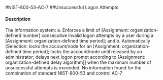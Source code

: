 #NIST-800-53-AC-7
##Unsuccessful Logon Attempts
#### Description
The information system:
  a.  Enforces a limit of [Assignment: organization-defined number] consecutive invalid logon attempts by a user during a [Assignment: organization-defined time period]; and
  b.  Automatically [Selection: locks the account/node for an [Assignment: organization-defined time period]; locks the account/node until released by an administrator; delays next logon prompt according to [Assignment: organization-defined delay algorithm]] when the maximum number of unsuccessful attempts is exceeded.
No information found for the combination of standard NIST-800-53 and control AC-7
